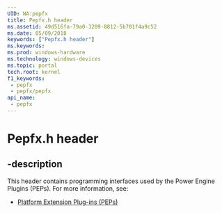 ```yaml
---
UID: NA:pepfx
title: Pepfx.h header
ms.assetid: 49d516fa-79a0-3209-8812-5b701f4a9c52
ms.date: 05/09/2018
keywords: ["Pepfx.h header"]
ms.keywords: 
ms.prod: windows-hardware
ms.technology: windows-devices
ms.topic: portal
tech.root: kernel
f1_keywords:
 - pepfx
 - pepfx/pepfx
api_name:
 - pepfx
---
```


# Pepfx.h header


## -description

This header contains programming interfaces used by the Power Engine Plugins (PEPs). For more information, see:

- [Platform Extension Plug-ins (PEPs)](/windows-hardware/drivers/kernel/platform-extension-plug-ins--peps-)

